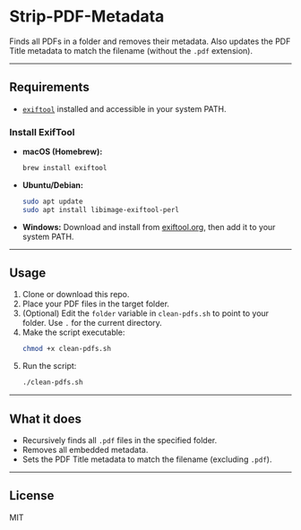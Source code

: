 # Strip-PDF-Metadata

Finds all PDFs in a folder and removes their metadata. Also updates the PDF Title metadata to match the filename (without the `.pdf` extension).

---

## Requirements

- [`exiftool`](https://exiftool.org/) installed and accessible in your system PATH.

### Install ExifTool

- **macOS (Homebrew):**
  ```bash
  brew install exiftool
  ```

- **Ubuntu/Debian:**
  ```bash
  sudo apt update
  sudo apt install libimage-exiftool-perl
  ```

- **Windows:**
  Download and install from [exiftool.org](https://exiftool.org/), then add it to your system PATH.

---

## Usage

1. Clone or download this repo.
2. Place your PDF files in the target folder.
3. (Optional) Edit the `folder` variable in `clean-pdfs.sh` to point to your folder. Use `.` for the current directory.
4. Make the script executable:
   ```bash
   chmod +x clean-pdfs.sh
   ```
5. Run the script:
   ```bash
   ./clean-pdfs.sh
   ```

---

## What it does

- Recursively finds all `.pdf` files in the specified folder.
- Removes all embedded metadata.
- Sets the PDF Title metadata to match the filename (excluding `.pdf`).

---

## License

MIT
